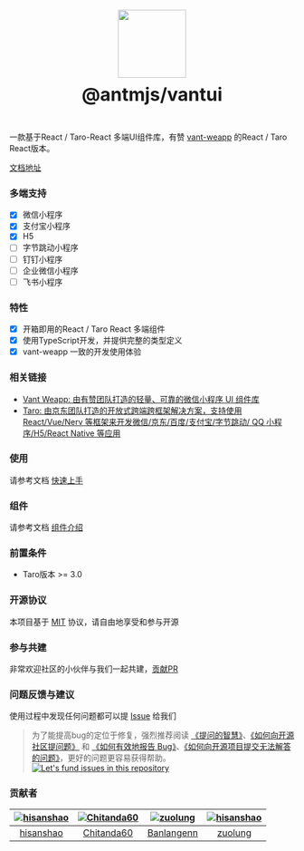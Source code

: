 <div class="card">
  <div class="intro" style="text-align: center; padding: 20px;">
    <img class="intro__logo" style="width: 120px; height: 120px; box-shadow: none;" src="https://img.yzcdn.cn/public_files/2017/12/18/fd78cf6bb5d12e2a119d0576bedfd230.png">
    <h2 style="margin: 0; font-size: 32px; line-height: 60px;">@antmjs/vantui</h2>
  </div>
</div>

一款基于React / Taro-React 多端UI组件库，有赞 [vant-weapp](https://github.com/youzan/vant-weapp) 的React / Taro React版本。

[文档地址](https://antmjs.github.io/vantui/#/quickstart)


### 多端支持
- [x] 微信小程序
- [x] 支付宝小程序
- [x] H5
- [ ] 字节跳动小程序
- [ ] 钉钉小程序
- [ ] 企业微信小程序
- [ ] 飞书小程序

### 特性
- [x] 开箱即用的React / Taro React 多端组件
- [x] 使用TypeScript开发，并提供完整的类型定义
- [x] vant-weapp 一致的开发使用体验

### 相关链接
* [Vant Weapp: 由有赞团队打造的轻量、可靠的微信小程序 UI 组件库](https://github.com/youzan/vant-weapp)
* [Taro: 由京东团队打造的开放式跨端跨框架解决方案，支持使用 React/Vue/Nerv 等框架来开发微信/京东/百度/支付宝/字节跳动/ QQ 小程序/H5/React Native 等应用](https://github.com/NervJS/taro)


### 使用
请参考文档 [快速上手](https://antmjs.github.io/vantui/#/quickstart)


### 组件
请参考文档 [组件介绍](https://antmjs.github.io/vantui/#/button)


### 前置条件
* Taro版本 >= 3.0


### 开源协议

本项目基于 [MIT](https://zh.wikipedia.org/wiki/MIT%E8%A8%B1%E5%8F%AF%E8%AD%89) 协议，请自由地享受和参与开源

### 参与共建
非常欢迎社区的小伙伴与我们一起共建，[贡献PR](https://github.com/antmjs/vantui/pulls) 


### 问题反馈与建议

使用过程中发现任何问题都可以提 [Issue](https://github.com/antmjs/vantui/issues) 给我们

> 为了能提高bug的定位于修复，强烈推荐阅读 [《提问的智慧》](https://github.com/ryanhanwu/How-To-Ask-Questions-The-Smart-Way)、[《如何向开源社区提问题》](https://github.com/seajs/seajs/issues/545) 和 [《如何有效地报告 Bug》](http://www.chiark.greenend.org.uk/%7Esgtatham/bugs-cn.html)、[《如何向开源项目提交无法解答的问题》](https://zhuanlan.zhihu.com/p/25795393)，更好的问题更容易获得帮助。
[![Let's fund issues in this repository](https://issuehunt.io/static/embed/issuehunt-button-v1.svg)](https://issuehunt.io/repos/128624453)
### 贡献者

[![hisanshao](https://avatars.githubusercontent.com/u/26359618?s=80&v=4)](https://github.com/hisanshao/) | [![Chitanda60](https://avatars.githubusercontent.com/u/16026533?s=80&v=4)](https://github.com/Chitanda60/) | [![zuolung](https://avatars.githubusercontent.com/u/19684540?s=80&v=4)](https://github.com/Banlangenn/) | [![hisanshao](https://avatars.githubusercontent.com/u/28145148?s=80&v=4)](https://github.com/zuolung/)
:---:|:---:|:---:|:---:
[hisanshao](https://github.com/hisanshao/) | [Chitanda60](https://github.com/Chitanda60/) | [Banlangenn](https://github.com/Banlangenn/) | [zuolung](https://github.com/zuolung/)